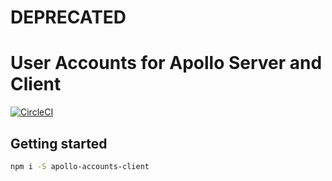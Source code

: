 # DEPRECATED

# User Accounts for Apollo Server and Client

[![CircleCI](https://circleci.com/gh/TimMikeladze/apollo-accounts-client.svg?style=svg)](https://circleci.com/gh/TimMikeladze/apollo-accounts-client)

## Getting started

```sh
npm i -S apollo-accounts-client
```
